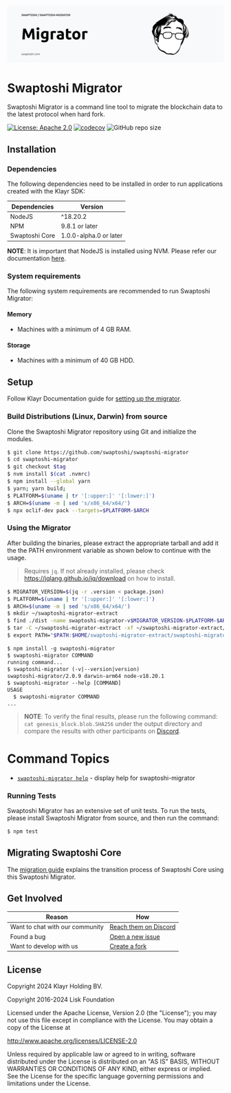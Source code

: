 ![Logo](./docs/assets/banner_migrator.png)

# Swaptoshi Migrator

Swaptoshi Migrator is a command line tool to migrate the blockchain data to the latest protocol when hard fork.

[![License: Apache 2.0](https://img.shields.io/badge/License-Apache%202.0-blue.svg)](http://www.apache.org/licenses/LICENSE-2.0)
[![codecov](https://codecov.io/gh/Swaptoshi/swaptoshi-migrator/graph/badge.svg?token=ZH9H8QFX4N)](https://codecov.io/gh/Swaptoshi/swaptoshi-migrator)
![GitHub repo size](https://img.shields.io/github/repo-size/swaptoshi/swaptoshi-migrator)

<!-- ![GitHub tag (latest by date)](https://img.shields.io/github/v/tag/swaptoshi/swaptoshi-migrator)
![GitHub issues](https://img.shields.io/github/issues-raw/swaptoshi/swaptoshi-migrator)
![GitHub closed issues](https://img.shields.io/github/issues-closed-raw/swaptoshi/swaptoshi-migrator) -->

## Installation

### Dependencies

The following dependencies need to be installed in order to run applications created with the Klayr SDK:

| Dependencies   | Version                |
| -------------- | ---------------------- |
| NodeJS         | ^18.20.2               |
| NPM            | 9.8.1 or later         |
| Swaptoshi Core | 1.0.0-alpha.0 or later |

**NOTE**: It is important that NodeJS is installed using NVM. Please refer our documentation [here](https://docs.swaptoshi.com/node/install).

### System requirements

The following system requirements are recommended to run Swaptoshi Migrator:

#### Memory

- Machines with a minimum of 4 GB RAM.

#### Storage

- Machines with a minimum of 40 GB HDD.

## Setup

Follow Klayr Documentation guide for [setting up the migrator](https://klayr.xyz/documentation/klayr-core/management/migration.html#setting-up-the-klayr-migrator).

### Build Distributions (Linux, Darwin) from source

Clone the Swaptoshi Migrator repository using Git and initialize the modules.

```sh
$ git clone https://github.com/swaptoshi/swaptoshi-migrator
$ cd swaptoshi-migrator
$ git checkout $tag
$ nvm install $(cat .nvmrc)
$ npm install --global yarn
$ yarn; yarn build;
$ PLATFORM=$(uname | tr '[:upper:]' '[:lower:]')
$ ARCH=$(uname -m | sed 's/x86_64/x64/')
$ npx oclif-dev pack --targets=$PLATFORM-$ARCH
```

### Using the Migrator

After building the binaries, please extract the appropriate tarball and add it the the PATH environment variable as shown below to continue with the usage.

> Requires `jq`. If not already installed, please check https://jqlang.github.io/jq/download on how to install.

```sh
$ MIGRATOR_VERSION=$(jq -r .version < package.json)
$ PLATFORM=$(uname | tr '[:upper:]' '[:lower:]')
$ ARCH=$(uname -m | sed 's/x86_64/x64/')
$ mkdir ~/swaptoshi-migrator-extract
$ find ./dist -name swaptoshi-migrator-v$MIGRATOR_VERSION-$PLATFORM-$ARCH.tar.gz -exec cp {} ~/swaptoshi-migrator-extract \;
$ tar -C ~/swaptoshi-migrator-extract -xf ~/swaptoshi-migrator-extract/swaptoshi-migrator-v$MIGRATOR_VERSION-$PLATFORM-$ARCH.tar.gz
$ export PATH="$PATH:$HOME/swaptoshi-migrator-extract/swaptoshi-migrator/bin"
```

<!-- usage -->

```sh-session
$ npm install -g swaptoshi-migrator
$ swaptoshi-migrator COMMAND
running command...
$ swaptoshi-migrator (-v|--version|version)
swaptoshi-migrator/2.0.9 darwin-arm64 node-v18.20.1
$ swaptoshi-migrator --help [COMMAND]
USAGE
  $ swaptoshi-migrator COMMAND
...
```

<!-- usagestop -->

> **NOTE**: To verify the final results, please run the following command: `cat genesis_block.blob.SHA256` under the output directory and compare the results with other participants on [Discord](http://klayr.chat/).

<!-- commands -->

# Command Topics

- [`swaptoshi-migrator help`](docs/commands/help.md) - display help for swaptoshi-migrator

<!-- commandsstop -->

### Running Tests

Swaptoshi Migrator has an extensive set of unit tests. To run the tests, please install Swaptoshi Migrator from source, and then run the command:

```sh
$ npm test
```

## Migrating Swaptoshi Core

The [migration guide](./docs/migration.md) explains the transition process of Swaptoshi Core using this Swaptoshi Migrator.

## Get Involved

| Reason                          | How                                                                            |
| ------------------------------- | ------------------------------------------------------------------------------ |
| Want to chat with our community | [Reach them on Discord](http://klayr.chat)                                     |
| Found a bug                     | [Open a new issue](https://github.com/swaptoshi/swaptoshi-migrator/issues/new) |
| Want to develop with us         | [Create a fork](https://github.com/swaptoshi/swaptoshi-migrator/fork)          |

## License

Copyright 2024 Klayr Holding BV.

Copyright 2016-2024 Lisk Foundation

Licensed under the Apache License, Version 2.0 (the "License");
you may not use this file except in compliance with the License.
You may obtain a copy of the License at

http://www.apache.org/licenses/LICENSE-2.0

Unless required by applicable law or agreed to in writing, software
distributed under the License is distributed on an "AS IS" BASIS,
WITHOUT WARRANTIES OR CONDITIONS OF ANY KIND, either express or implied.
See the License for the specific language governing permissions and
limitations under the License.
